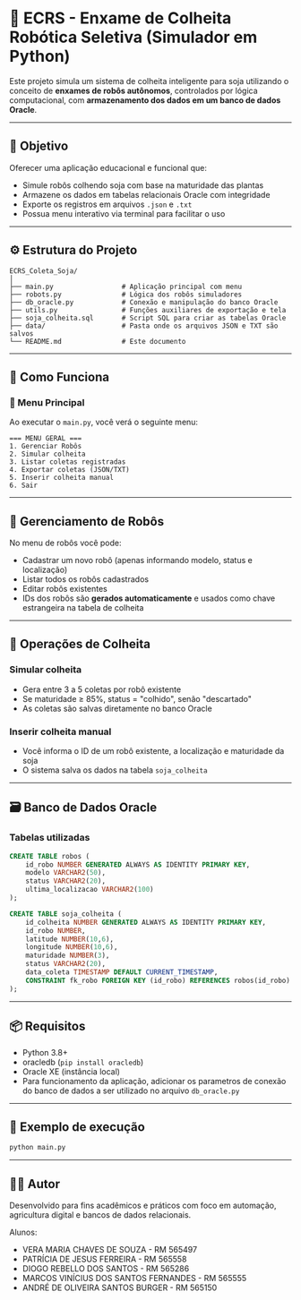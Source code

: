 # 🌱 ECRS - Enxame de Colheita Robótica Seletiva (Simulador em Python)

Este projeto simula um sistema de colheita inteligente para soja utilizando o conceito de **enxames de robôs autônomos**, controlados por lógica computacional, com **armazenamento dos dados em um banco de dados Oracle**.

---

## 🎯 Objetivo

Oferecer uma aplicação educacional e funcional que:
- Simule robôs colhendo soja com base na maturidade das plantas
- Armazene os dados em tabelas relacionais Oracle com integridade
- Exporte os registros em arquivos `.json` e `.txt`
- Possua menu interativo via terminal para facilitar o uso

---

## ⚙️ Estrutura do Projeto

```
ECRS_Coleta_Soja/
│
├── main.py                 # Aplicação principal com menu
├── robots.py               # Lógica dos robôs simuladores
├── db_oracle.py            # Conexão e manipulação do banco Oracle
├── utils.py                # Funções auxiliares de exportação e tela
├── soja_colheita.sql       # Script SQL para criar as tabelas Oracle
├── data/                   # Pasta onde os arquivos JSON e TXT são salvos
└── README.md               # Este documento
```

---

## 🧠 Como Funciona

### 📌 Menu Principal

Ao executar o `main.py`, você verá o seguinte menu:

```
=== MENU GERAL ===
1. Gerenciar Robôs
2. Simular colheita
3. Listar coletas registradas
4. Exportar coletas (JSON/TXT)
5. Inserir colheita manual
6. Sair
```

---

## 🤖 Gerenciamento de Robôs

No menu de robôs você pode:

- Cadastrar um novo robô (apenas informando modelo, status e localização)
- Listar todos os robôs cadastrados
- Editar robôs existentes
- IDs dos robôs são **gerados automaticamente** e usados como chave estrangeira na tabela de colheita

---

## 🔄 Operações de Colheita

### Simular colheita
- Gera entre 3 a 5 coletas por robô existente
- Se maturidade ≥ 85%, status = "colhido", senão "descartado"
- As coletas são salvas diretamente no banco Oracle

### Inserir colheita manual
- Você informa o ID de um robô existente, a localização e maturidade da soja
- O sistema salva os dados na tabela `soja_colheita`

---

## 🗃️ Banco de Dados Oracle

### Tabelas utilizadas

```sql
CREATE TABLE robos (
    id_robo NUMBER GENERATED ALWAYS AS IDENTITY PRIMARY KEY,
    modelo VARCHAR2(50),
    status VARCHAR2(20),
    ultima_localizacao VARCHAR2(100)
);

CREATE TABLE soja_colheita (
    id_colheita NUMBER GENERATED ALWAYS AS IDENTITY PRIMARY KEY,
    id_robo NUMBER,
    latitude NUMBER(10,6),
    longitude NUMBER(10,6),
    maturidade NUMBER(3),
    status VARCHAR2(20),
    data_coleta TIMESTAMP DEFAULT CURRENT_TIMESTAMP,
    CONSTRAINT fk_robo FOREIGN KEY (id_robo) REFERENCES robos(id_robo)
);
```

---

## 📦 Requisitos

- Python 3.8+
- oracledb (`pip install oracledb`)
- Oracle XE (instância local)
- Para funcionamento da aplicação, adicionar os parametros de conexão do banco de dados a ser utilizado no arquivo `db_oracle.py`

---

## 🧪 Exemplo de execução

```bash
python main.py
```

---

## 👨‍💻 Autor

Desenvolvido para fins acadêmicos e práticos com foco em automação, agricultura digital e bancos de dados relacionais.

Alunos:
- VERA MARIA CHAVES DE SOUZA - RM 565497
- PATRÍCIA DE JESUS FERREIRA - RM 565558
- DIOGO REBELLO DOS SANTOS - RM 565286
- MARCOS VINÍCIUS DOS SANTOS FERNANDES - RM 565555
- ANDRÉ DE OLIVEIRA SANTOS BURGER - RM 565150